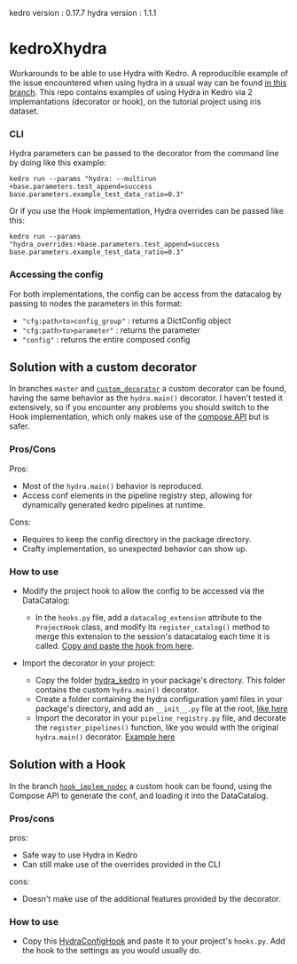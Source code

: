 kedro version : 0.17.7
hydra version : 1.1.1

# kedroXhydra

Workarounds to be able to use Hydra with Kedro. A reproducible example of the issue encountered when using hydra in a usual way can be found [in this branch](https://github.com/neltacigreb/kedroXhydra/tree/hydra_dec_samplebug). This repo contains examples of using Hydra in Kedro via 2 implemantations (decorator or hook), on the tutorial project using iris dataset.

### CLI

Hydra parameters can be passed to the decorator from the command line by doing like this example:

    kedro run --params "hydra: --multirun +base.parameters.test_append=success base.parameters.example_test_data_ratio=0.3"

Or if you use the Hook implementation, Hydra overrides can be passed like this:

    kedro run --params "hydra_overrides:+base.parameters.test_append=success base.parameters.example_test_data_ratio=0.3"
    
### Accessing the config

For both implementations, the config can be access from the datacalog by passing to nodes the parameters in this format:
- `"cfg:path>to>config_group"` : returns a DictConfig object
- `"cfg:path>to>parameter"` : returns the parameter
- `"config"` : returns the entire composed config


## Solution with a custom decorator

In branches `master` and [`custom_decorator`](https://github.com/neltacigreb/kedroXhydra/tree/custom_decorator) a custom decorator can be found, having the same behavior as the `hydra.main()` decorator. I haven't tested it extensively, so if you encounter any problems you should switch to the Hook implementation, which only makes use of the [compose API](https://hydra.cc/docs/advanced/compose_api/) but is safer.

### Pros/Cons

Pros: 
- Most of the `hydra.main()` behavior is reproduced.
- Access conf elements in the pipeline registry step, allowing for dynamically generated kedro pipelines at runtime.

Cons: 
- Requires to keep the config directory in the package directory.
- Crafty implementation, so unexpected behavior can show up.

### How to use
- Modify the project hook to allow the config to be accessed via the DataCatalog:
    -  In the `hooks.py` file, add a `datacalog_extension` attribute to the `ProjectHook` class, and modify its `register_catalog()` method to merge this extension to the session's datacatalog each time it is called. [Copy and paste the hook from here](https://github.com/neltacigreb/kedroXhydra/blob/custom_decorator/src/get_started/hooks.py).

- Import the decorator in your project:
    - Copy the folder [hydra_kedro](https://github.com/neltacigreb/kedroXhydra/tree/custom_decorator/src/get_started/hydra_kedro) in your package's directory. This folder contains the custom `hydra.main()` decorator.
    - Create a folder containing the hydra configuration yaml files in your package's directory, and add an `__init__.py` file at the root, [like here](https://github.com/neltacigreb/kedroXhydra/tree/custom_decorator/src/get_started/hydra_conf)
    - Import the decorator in your `pipeline_registry.py` file, and decorate the `register_pipelines()` function, like you would with the original `hydra.main()` decorator. [Example here](https://github.com/neltacigreb/kedroXhydra/blob/custom_decorator/src/get_started/pipeline_registry.py)


## Solution with a Hook

In the branch [`hook_implem_nodec`](https://github.com/neltacigreb/kedroXhydra/tree/hook_implem_nodec) a custom hook can be found, using the Compose API to generate the conf, and loading it into the DataCatalog.

### Pros/cons

pros: 
- Safe way to use Hydra in Kedro
- Can still make use of the overrides provided in the CLI

cons: 
- Doesn't make use of the additional features provided by the decorator.

### How to use
- Copy this [HydraConfigHook](https://github.com/neltacigreb/kedroXhydra/blob/hook_implem_nodec/src/get_started/hooks.py) and paste it to your project's `hooks.py`. Add the hook to the settings as you would usually do.

